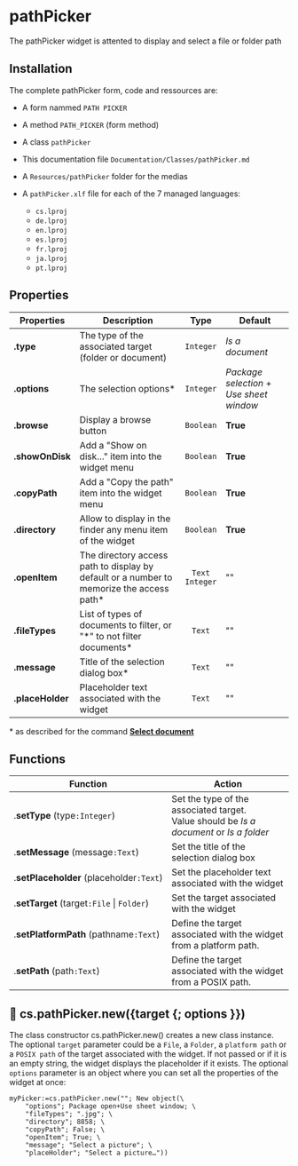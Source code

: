 # pathPicker
The pathPicker widget is attented to display and select a file or folder path

## Installation

The complete pathPicker form, code and ressources are:

* A form nammed `PATH PICKER`
* A method `PATH_PICKER` (form method)
* A class `pathPicker`
* This documentation file `Documentation/Classes/pathPicker.md`
* A `Resources/pathPicker` folder for the medias
* A `pathPicker.xlf` file for each of the 7 managed languages:

	* `cs.lproj`
	* `de.lproj`
	* `en.lproj`
	* `es.lproj`
	* `fr.lproj`
	* `ja.lproj`
	* `pt.lproj`

## Properties

|Properties|Description|Type|Default|
|----------|-----------|:--:|-------|
|**.type** | The type of the associated target (folder or document)  | `Integer` | _Is a document_ 
|**.options** | The selection options\* | `Integer` | _Package selection_ + _Use sheet window_
|**.browse** | Display a browse button | `Boolean` | **True**
|**.showOnDisk** | Add a "Show on disk…" item into the widget menu | `Boolean` | **True**
|**.copyPath** | Add a "Copy the path" item into the widget menu | `Boolean` | **True**
|**.directory** | Allow to display in the finder any menu item of the widget | `Boolean` | **True**
|**.openItem** | The directory access path to display by default or a number to memorize the access path\* | `Text` <br> `Integer` | ""
|**.fileTypes** | List of types of documents to filter, or "\*" to not filter documents\* | `Text` | ""
|**.message** | Title of the selection dialog box\* | `Text` | ""
|**.placeHolder** | Placeholder text associated with the widget | `Text` | ""
\* as described for the command **[Select document](https://doc.4d.com/4Dv19/4D/19.1/Select-document.301-5654273.en.html)**

## Functions

| Function | Action |
| -------- | ------ |  
| .**setType** (type`:Integer`) | Set the type of the associated target.<br>Value should be _Is a document_ or _Is a folder_
| .**setMessage** (message`:Text`) | Set the title of the selection dialog box
| .**setPlaceholder** (placeholder`:Text`) | Set the placeholder text associated with the widget
| .**setTarget** (target`:File` \| `Folder`)| Set the target associated with the widget
| .**setPlatformPath** (pathname`:Text`)| Define the target associated with the widget from a platform path.
| .**setPath** (path`:Text`)| Define the target associated with the widget from a POSIX path.

## 🔸 cs.pathPicker.new({target {; options }})

The class constructor cs.pathPicker.new() creates a new class instance.
The optional `target` parameter could be a `File`, a `Folder`, a `platform path` or a `POSIX path` of the target associated with the widget. If not passed or if it is an empty string, the widget displays the placeholder if it exists.
The optional `options` parameter is an object where you can set all the properties of the widget at once:

```4d
myPicker:=cs.pathPicker.new(""; New object(\	"options"; Package open+Use sheet window; \	"fileTypes"; ".jpg"; \	"directory"; 8858; \	"copyPath"; False; \	"openItem"; True; \	"message"; "Select a picture"; \	"placeHolder"; "Select a picture…"))
```


